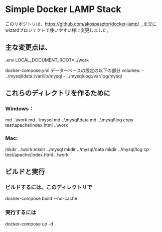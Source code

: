# Simple Docker LAMP Stack

このリポジトリは、https://github.com/akospasztor/docker-lamp/　を元に
wizardプロジェクトで使いやすい様に変更しました。

## 主な変更点は、
.env
LOCAL_DOCUMENT_ROOT=../work

docker-compose.yml
データーベースの設定の以下の部分
    volumes:
      - ../mysql/data:/var/lib/mysql
      - ../mysql/log:/var/log/mysql

## これらのディレクトリを作るために

### Windows：
md ..\work
md ..\mysql
md ..\mysql\data
md ..\mysql\log
copy test\apache\index.html ..\work

### Mac:
mkdir ../work
mkdir ../mysql
mkdir ../mysql/data
mkdir ../mysql/log
cp test/apache/index.html ../work


## ビルドと実行

### ビルドするには、このディレクトリで
docker-compose build --no-cache

### 実行するには
docker-compose up -d


